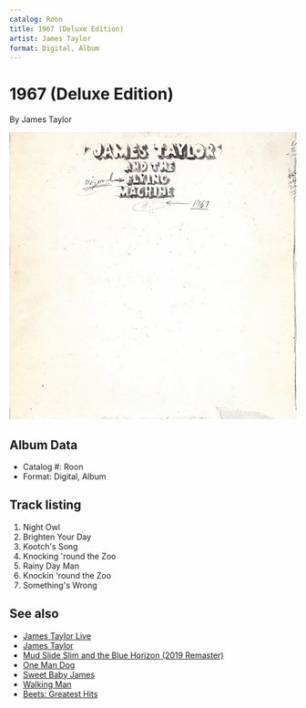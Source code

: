 ```yaml
---
catalog: Roon
title: 1967 (Deluxe Edition)
artist: James Taylor
format: Digital, Album
---
```


# 1967 (Deluxe Edition)

By James Taylor

![](../../assets/albumcovers/James_Taylor-1967_Deluxe_Edition.png)

## Album Data

- Catalog #: Roon
- Format: Digital, Album


## Track listing


1. Night Owl
2. Brighten Your Day
3. Kootch's Song
4. Knocking 'round the Zoo
5. Rainy Day Man
6. Knockin 'round the Zoo
7. Something's Wrong


## See also

- [James Taylor Live](James_Taylor_Live.md)
- [James Taylor](James_Taylor.md)
- [Mud Slide Slim and the Blue Horizon (2019 Remaster)](Mud_Slide_Slim_and_the_Blue_Horizon_2019_Remaster.md)
- [One Man Dog](One_Man_Dog.md)
- [Sweet Baby James](Sweet_Baby_James.md)
- [Walking Man](Walking_Man.md)
- [Beets: Greatest Hits](../../Beets/James_Taylor/Greatest_Hits.md)
